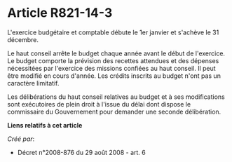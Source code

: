 # Article R821-14-3

L'exercice budgétaire et comptable débute le 1er janvier et s'achève le 31 décembre. 

Le haut conseil arrête le budget chaque année avant le début de l'exercice. Le budget comporte la prévision des recettes
attendues et des dépenses nécessitées par l'exercice des missions confiées au haut conseil. Il peut être modifié en cours
d'année. Les crédits inscrits au budget n'ont pas un caractère limitatif. 

Les délibérations du haut conseil relatives au budget et à ses modifications sont exécutoires de plein droit à l'issue du
délai dont dispose le commissaire du Gouvernement pour demander une seconde délibération.

**Liens relatifs à cet article**

_Créé par_:

  - Décret n°2008-876 du 29 août 2008 - art. 6
